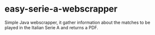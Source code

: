 # easy-serie-a-webscrapper
Simple Java webscrapper, it gather information about the matches to be played in the Italian Serie A and returns a PDF.
